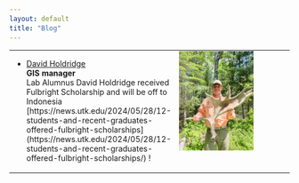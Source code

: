 ```yaml
---
layout: default
title: "Blog"
---
```

<table>
<tr><td width="10%" height="60%" valign="top" align="left">
  <ul>
  <li>
       <a href="" target="_blank">David Holdridge</a><br />
    <b>GIS manager</b> <br />
     Lab Alumnus David Holdridge received Fulbright Scholarship and will be off to Indonesia [https://news.utk.edu/2024/05/28/12-students-and-recent-graduates-offered-fulbright-scholarships](https://news.utk.edu/2024/05/28/12-students-and-recent-graduates-offered-fulbright-scholarships/) !
  </li>
    
</ul>
   
</td>
    <td width="60%" height="60%" valign="top" style="border: none;">
      <img style="float: center;" src="/assets/images/david_holdridge.jpg" height="70%" width="70%"/>
    </td>
    </tr>
 
 
  </table>  
